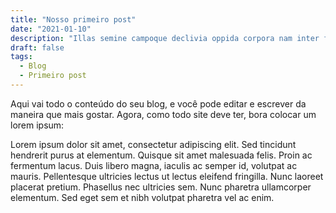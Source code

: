 ```yaml
---
title: "Nosso primeiro post"
date: "2021-01-10"
description: "Illas semine campoque declivia oppida corpora nam inter fuit discordia tellus solidumque iunctarum erat: quae terrenae ubi rerum recessit"
draft: false
tags:
  - Blog
  - Primeiro post
---
```


Aqui vai todo o conteúdo do seu blog, e você pode editar e escrever da maneira que mais gostar. Agora, como todo site deve ter, bora colocar um lorem ipsum:

Lorem ipsum dolor sit amet, consectetur adipiscing elit. Sed tincidunt hendrerit purus at elementum. Quisque sit amet malesuada felis. Proin ac fermentum lacus. Duis libero magna, iaculis ac semper id, volutpat ac mauris. Pellentesque ultricies lectus ut lectus eleifend fringilla. Nunc laoreet placerat pretium. Phasellus nec ultricies sem. Nunc pharetra ullamcorper elementum. Sed eget sem et nibh volutpat pharetra vel ac enim.
